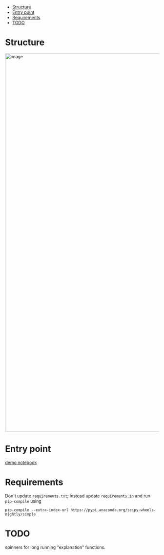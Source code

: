 - [Structure](#structure)
- [Entry point](#entry-point)
- [Requirements](#requirements)
- [TODO](#todo)

# Structure

<img width="1237" alt="image" src="https://user-images.githubusercontent.com/5657668/97810686-63ec2280-1c3b-11eb-8624-fef46da8e568.png">

# Entry point

[demo notebook](demo.ipynb)

# Requirements

Don't update `requirements.txt`; instead update `requirements.in` and run `pip-compile` using

```
pip-compile --extra-index-url https://pypi.anaconda.org/scipy-wheels-nightly/simple
```

# TODO

spinners for long running "explanation" functions.
